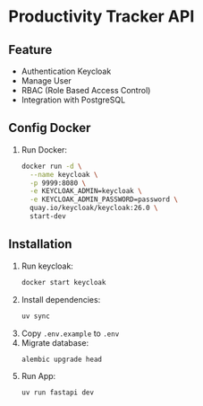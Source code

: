 # Productivity Tracker API

## Feature
- Authentication Keycloak
- Manage User
- RBAC (Role Based Access Control)
- Integration with PostgreSQL

## Config Docker
1. Run Docker:
   ```sh
   docker run -d \
     --name keycloak \
     -p 9999:8080 \
     -e KEYCLOAK_ADMIN=keycloak \
     -e KEYCLOAK_ADMIN_PASSWORD=password \
     quay.io/keycloak/keycloak:26.0 \
     start-dev

## Installation
1. Run keycloak:
   ```sh
   docker start keycloak
   ```
2. Install dependencies:
   ```sh
   uv sync
   ```
3. Copy `.env.example` to `.env`
4. Migrate database:
   ```sh
   alembic upgrade head
   ```
5. Run App:
   ```sh
   uv run fastapi dev
   ```

